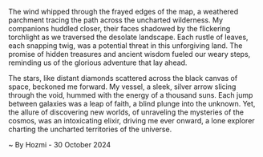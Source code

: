 
The wind whipped through the frayed edges of the map, a weathered parchment tracing the path across the uncharted wilderness.  My companions huddled closer, their faces shadowed by the flickering torchlight as we traversed the desolate landscape.  Each rustle of leaves, each snapping twig, was a potential threat in this unforgiving land.  The promise of hidden treasures and ancient wisdom fueled our weary steps, reminding us of the glorious adventure that lay ahead. 

The stars, like distant diamonds scattered across the black canvas of space, beckoned me forward.  My vessel, a sleek, silver arrow slicing through the void, hummed with the energy of a thousand suns.  Each jump between galaxies was a leap of faith, a blind plunge into the unknown.  Yet, the allure of discovering new worlds, of unraveling the mysteries of the cosmos, was an intoxicating elixir, driving me ever onward, a lone explorer charting the uncharted territories of the universe. 

~ By Hozmi - 30 October 2024
